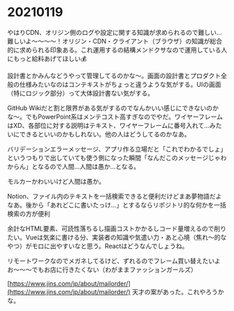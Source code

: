 # 20210119

やはりCDN、オリジン側のログや設定に関する知識が求められるので難しい…難しいよ〜〜〜〜！オリジン・CDN・クライアント（ブラウザ）の知識が総合的に求められる印象ある。これ運用するの結構メンドクサなので運用している人にもっと給料あげてほしい💰

設計書とかみんなどうやって管理してるのかな〜。画面の設計書とプロダクト全般の仕様みたいなのはコンテキストがちょっと違うような気がする。UIの画面（特にロジック部分）って大体設計書ない気がする。

GitHub Wikiだと割と限界がある気がするのでなんかいい感じにできないのかな〜。でもPowerPoint系はメンテコスト高すぎなのでやだ。ワイヤーフレームはXD、各部位に対する説明はテキスト、ワイヤーフレームに番号入れて…みたいにできるといいのかもしれない。他の人はどうしてるのかなあ。

バリデーションエラーメッセージ、アプリ作る立場だと「これでわかるでしょ」というつもりで出していても使う側になった瞬間「なんだこのメッセージじゃわからん」となるので人間…人間は愚か…となる。

モルカーかわいいけど人間は愚か。

Notion、ファイル内のテキストを一括検索できると便利だけどまあ夢物語だよなあ。後から「あれどこに書いたっけ…」とするならリポジトリ的な何かを一括検索の方が便利

余計なHTML要素、可読性落ちるし描画コストかかるしコード量増えるので削りたい。Vueは気楽に書ける分、実装者の知識や気遣い力・あと心境（焦れ〜的なやつ）がモロに出やすいなと思う。Reactはどうなんでしょうね。

リモートワークなのでメガネしてるけど、ずれるのでフレーム買い替えたいよお〜〜〜でもお店に行きたくない（わがままファッションガールズ）

[https://www.jins.com/jp/about/mailorder/](https://www.jins.com/jp/about/mailorder/) 天才の案があった。これやろうかな。